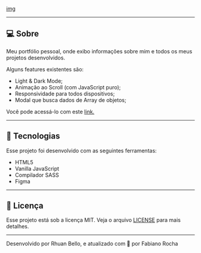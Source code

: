<!--![img](https://i.imgur.com/5rgEz3a.jpg)

Você pode acessá-lo com este [link.](https://www.fabianorocha.com/)-->

[img](https://i.imgur.com/a/otW4Drs.jpg)

---

## **💻 Sobre**

Meu portfólio pessoal, onde exibo informações sobre mim e todos os meus projetos desenvolvidos.

Alguns features existentes são:

- Light & Dark Mode;
- Animação ao Scroll (com JavaScript puro);
- Responsividade para todos dispositivos;
- Modal que busca dados de Array de objetos;

Você pode acessá-lo com este [link.](https://www.fabianorocha.com/)

---

## **🚀 Tecnologias**

Esse projeto foi desenvolvido com as seguintes ferramentas:

- HTML5
- Vanilla JavaScript
- Compilador SASS
- Figma

---

## **📝 Licença**

Esse projeto está sob a licença MIT. Veja o arquivo [LICENSE](https://github.com/fabianorocha93/personal-portfolio/blob/master/LICENSE) para mais detalhes.

---

Desenvolvido por Rhuan Bello, e atualizado com 💙 por Fabiano Rocha
